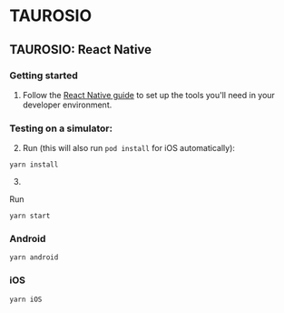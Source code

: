 # TAUROSIO

## TAUROSIO: React Native

### Getting started

1. Follow the [React Native guide](https://facebook.github.io/react-native/docs/getting-started.html) to set up the tools you'll need in your developer environment.

### Testing on a simulator:


2. Run (this will also run `pod install` for iOS automatically):

```
yarn install
```

3.
 Run

```
yarn start
```

### Android

```
yarn android
```

### iOS

```
yarn iOS
```
